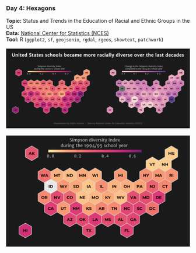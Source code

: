 ### Day 4: Hexagons
**Topic:** Status and Trends in the Education of Racial and Ethnic Groups in the US
<br>
**Data:** [National Center for Statistics (NCES)](https://nces.ed.gov/programs/raceindicators/index.asp)
<br>
**Tool:** R (`ggplot2`, `sf`, `geojsonio`, `rgdal`, `rgeos`, `showtext`, `patchwork`)
<br><br>
![./Day04_Hexagons/Hexagons_SchoolDiversity_hex.png](https://raw.githubusercontent.com/Z3tt/30DayMapChallenge/master/contributions/Day04_Hexagons/Hexagons_SchoolDiversity_hex.png)
<br><br>
![./Day04_Hexagons/Hexagons_SchoolDiversity_hex_1994.png](https://raw.githubusercontent.com/Z3tt/30DayMapChallenge/master/contributions/Day04_Hexagons/Hexagons_SchoolDiversity_hex_1994.png)
